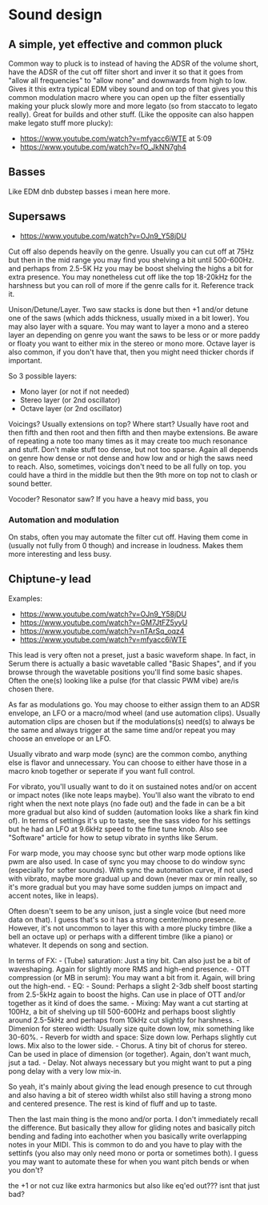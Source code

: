 # Sound design
## A simple, yet effective and common pluck
Common way to pluck is to instead of having the ADSR of the volume short, have the ADSR of the cut off filter short and inver it so that it goes from "allow all frequencies" to "allow none" and downwards from high to low. Gives it this extra typical EDM vibey sound and on top of that gives you this common modulation macro where you can open up the filter essentially making your pluck slowly more and more legato (so from staccato to legato really). Great for builds and other stuff. (Like the opposite can also happen make legato stuff more plucky):
- https://www.youtube.com/watch?v=mfyacc6iWTE at 5:09
- https://www.youtube.com/watch?v=fO_JkNN7gh4

## Basses
Like EDM dnb dubstep basses i mean here more.

## Supersaws
- https://www.youtube.com/watch?v=OJn9_Y58jDU

Cut off also depends heavily on the genre. Usually you can cut off at 75Hz but then in the mid range you may find you shelving a bit until 500-600Hz. and perhaps from 2.5-5K Hz you may be boost shelving the highs a bit for extra presence. You may nonetheless cut off like the top 18-20kHz for the harshness but you can roll of more if the genre calls for it. Reference track it.

Unison/Detune/Layer. Two saw stacks is done but then +1 and/or detune one of the saws (which adds thickness, usually mixed in a bit lower). You may also layer with a square. You may want to layer a mono and a stereo layer an depending on genre you want the saws to be less or or more paddy or floaty you want to either mix in the stereo or mono more. Octave layer is also common, if you don't have that, then you might need thicker chords if important.

So 3 possible layers:
- Mono layer (or not if not needed)
- Stereo layer (or 2nd oscillator)
- Octave layer (or 2nd oscillator)

Voicings? Usually extensions on top? Where start? Usually have root and then fifth and then root and then fifth and then maybe extensions. Be aware of repeating a note too many times as it may create too much resonance and stuff. Don't make stuff too dense, but not too sparse. Again all depends on genre how dense or not dense and how low and or high the saws need to reach. Also, sometimes, voicings don't need to be all fully on top. you could have a third in the middle but then the 9th more on top not to clash or sound better.

Vocoder? Resonator saw? If you have a heavy mid bass, you 

### Automation and modulation
On stabs, often you may automate the filter cut off. Having them come in (usually not fully from 0 though) and increase in loudness. Makes them more interesting and less busy.

## Chiptune-y lead
Examples:
- https://www.youtube.com/watch?v=OJn9_Y58jDU
- https://www.youtube.com/watch?v=GM7JtFZ5yyU
- https://www.youtube.com/watch?v=nTArSq_oqz4
- https://www.youtube.com/watch?v=mfyacc6iWTE

This lead is very often not a preset, just a basic waveform shape. In fact, in Serum there is actually a basic wavetable called "Basic Shapes", and if you browse through the wavetable positions you'll find some basic shapes. Often the one(s) looking like a pulse (for that classic PWM vibe) are/is chosen there.

As far as modulations go. You may choose to either assign them to an ADSR envelope, an LFO or a macro/mod wheel (and use automation clips). Usually automation clips are chosen but if the modulations(s) need(s) to always be the same and always trigger at the same time and/or repeat you may choose an envelope or an LFO.

Usually vibrato and warp mode (sync) are the common combo, anything else is flavor and unnecessary. You can choose to either have those in a macro knob together or seperate if you want full control. 

For vibrato, you'll usually want to do it on sustained notes and/or on accent or impact notes (like note leaps maybe). You'll also want the vibrato to end right when the next note plays (no fade out) and the fade in can be a bit more gradual but also kind of sudden (automation looks like a shark fin kind of). In terms of settings it's up to taste, see the sass video for his settings but he had an LFO at 9.6kHz speed to the fine tune knob. Also see "Software" article for how to setup vibrato in synths like Serum.

For warp mode, you may choose sync but other warp mode options like pwm are also used. In case of sync you may choose to do window sync (especially for softer sounds). With sync the automation curve, if not used with vibrato, maybe more gradual up and down (never max or min really, so it's more gradual but you may have some sudden jumps on impact and accent notes, like in leaps).

Often doesn't seem to be any unison, just a single voice (but need more data on that). I guess that's so it has a strong center/mono presence. However, it's not uncommon to layer this with a more plucky timbre (like a bell an octave up) or perhaps with a different timbre (like a piano) or whatever. It depends on song and section.

In terms of FX:
    - (Tube) saturation: Just a tiny bit. Can also just be a bit of waveshaping. Again for slightly more RMS and high-end presence.
    - OTT compression (or MB in serum): You may want a bit from it. Again, will bring out the high-end.
    - EQ: 
        - Sound: Perhaps a slight 2-3db shelf boost starting from 2.5-5kHz again to boost the highs. Can use in place of OTT and/or together as it kind of does the same.
        - Mixing: May want a cut starting at 100Hz, a bit of shelving up till 500-600Hz and perhaps boost slightly around 2.5-5kHz and perhaps from 10kHz cut slightly for harshness.
     - Dimenion for stereo width: Usually size quite down low, mix something like 30-60%.
     - Reverb for width and space: Size down low. Perhaps slightly cut lows. Mix also to the lower side.
     - Chorus. A tiny bit of chorus for stereo. Can be used in place of dimension (or together). Again, don't want much, jsut a tad.
     - Delay. Not always necessary but you might want to put a ping pong delay with a very low mix-in.

So yeah, it's mainly about giving the lead enough presence to cut through and also having a bit of stereo width whilst also still having a strong mono and centered presence. The rest is kind of fluff and up to taste.

Then the last main thing is the mono and/or porta. I don't immediately recall the difference. But basically they allow for gliding notes and basically pitch bending and fading into eachother when you basically write overlapping notes in your MIDI. This is common to do and you have to play with the settinfs (you also may only need mono or porta or sometimes both). I guess you may want to automate these for when you want pitch bends or when you don't?

the +1 or not cuz like extra harmonics but also like eq'ed out??? isnt that just bad?


